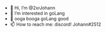 - 👋 Hi, I’m @2xrJohann
- 👀 I’m interested in goLang
- 🌱 ooga booga goLang good
- 📫 How to reach me: discord! Johann#2512

<!---
2xrJohann/2xrJohann is a ✨ special ✨ repository because its `README.md` (this file) appears on your GitHub profile.
You can click the Preview link to take a look at your changes.
--->
